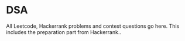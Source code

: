 # DSA
All Leetcode, Hackerrank problems and contest questions go here.
This includes the preparation part from Hackerrank..
